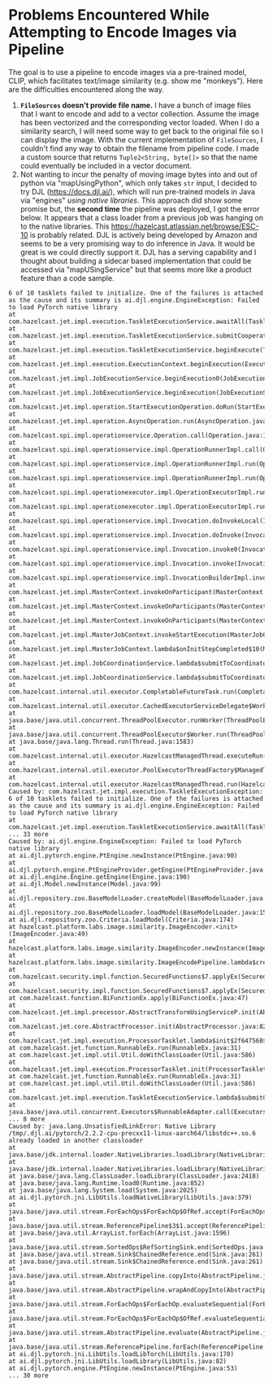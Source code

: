 # Problems Encountered While Attempting to Encode Images via Pipeline

The goal is to use a pipeline to encode images via a pre-trained model, CLIP, which 
facilitates text/image similarity (e.g. show me "monkeys").  Here are the 
difficulties encountered along the way.

1. __`FileSources` doesn't provide file name.__  I have a bunch of image
files that I want to encode and add to a vector collection.  Assume the image 
has been vectorized and the corresponding vector loaded. When I do a similarity 
 search, I will need some way to get back to the original file so I can display 
the image. With the current implementation of `FileSources`, I couldn't find any way
to obtain the filename from pipeline code.  I made a custom
source that returns `Tuple2<String, byte[]>` so that the name could eventually 
be included in a vector document.
2. Not wanting to incur the penalty of moving image bytes into and out of python via
"mapUsingPython", which only takes `str` input, I decided to try DJL 
(https://docs.djl.ai/), which will run pre-trained models in Java via "engines" 
_using native libraries_.  This approach did show some promise but, the __second 
time__ the pipeline was deployed, I got the error below.  It appears that a class
loader from a previous job was hanging on to the native libraries.  This 
https://hazelcast.atlassian.net/browse/ESC-10 is probably related. DJL is 
actively being developed by Amazon and seems to be a very promising way 
to do inference in Java.  It would be great is we could directly support 
it.  DJL has a serving capability and I thought about building a sidecar 
based implementation that could be accessed via "mapUSingService" but 
that seems more like a product feature than a code sample. 

```
6 of 10 tasklets failed to initialize. One of the failures is attached as the cause and its summary is ai.djl.engine.EngineException: Failed to load PyTorch native library
at com.hazelcast.jet.impl.execution.TaskletExecutionService.awaitAll(TaskletExecutionService.java:235)
at com.hazelcast.jet.impl.execution.TaskletExecutionService.submitCooperativeTasklets(TaskletExecutionService.java:196)
at com.hazelcast.jet.impl.execution.TaskletExecutionService.beginExecute(TaskletExecutionService.java:154)
at com.hazelcast.jet.impl.execution.ExecutionContext.beginExecution(ExecutionContext.java:233)
at com.hazelcast.jet.impl.JobExecutionService.beginExecution0(JobExecutionService.java:568)
at com.hazelcast.jet.impl.JobExecutionService.beginExecution(JobExecutionService.java:563)
at com.hazelcast.jet.impl.operation.StartExecutionOperation.doRun(StartExecutionOperation.java:50)
at com.hazelcast.jet.impl.operation.AsyncOperation.run(AsyncOperation.java:55)
at com.hazelcast.spi.impl.operationservice.Operation.call(Operation.java:192)
at com.hazelcast.spi.impl.operationservice.impl.OperationRunnerImpl.call(OperationRunnerImpl.java:291)
at com.hazelcast.spi.impl.operationservice.impl.OperationRunnerImpl.run(OperationRunnerImpl.java:262)
at com.hazelcast.spi.impl.operationservice.impl.OperationRunnerImpl.run(OperationRunnerImpl.java:216)
at com.hazelcast.spi.impl.operationexecutor.impl.OperationExecutorImpl.run(OperationExecutorImpl.java:459)
at com.hazelcast.spi.impl.operationexecutor.impl.OperationExecutorImpl.runOrExecute(OperationExecutorImpl.java:519)
at com.hazelcast.spi.impl.operationservice.impl.Invocation.doInvokeLocal(Invocation.java:617)
at com.hazelcast.spi.impl.operationservice.impl.Invocation.doInvoke(Invocation.java:596)
at com.hazelcast.spi.impl.operationservice.impl.Invocation.invoke0(Invocation.java:557)
at com.hazelcast.spi.impl.operationservice.impl.Invocation.invoke(Invocation.java:240)
at com.hazelcast.spi.impl.operationservice.impl.InvocationBuilderImpl.invoke(InvocationBuilderImpl.java:71)
at com.hazelcast.jet.impl.MasterContext.invokeOnParticipant(MasterContext.java:479)
at com.hazelcast.jet.impl.MasterContext.invokeOnParticipants(MasterContext.java:462)
at com.hazelcast.jet.impl.MasterContext.invokeOnParticipants(MasterContext.java:433)
at com.hazelcast.jet.impl.MasterJobContext.invokeStartExecution(MasterJobContext.java:638)
at com.hazelcast.jet.impl.MasterJobContext.lambda$onInitStepCompleted$10(MasterJobContext.java:606)
at com.hazelcast.jet.impl.JobCoordinationService.lambda$submitToCoordinatorThread$60(JobCoordinationService.java:1501)
at com.hazelcast.jet.impl.JobCoordinationService.lambda$submitToCoordinatorThread$61(JobCoordinationService.java:1522)
at com.hazelcast.internal.util.executor.CompletableFutureTask.run(CompletableFutureTask.java:64)
at com.hazelcast.internal.util.executor.CachedExecutorServiceDelegate$Worker.run(CachedExecutorServiceDelegate.java:220)
at java.base/java.util.concurrent.ThreadPoolExecutor.runWorker(ThreadPoolExecutor.java:1144)
at java.base/java.util.concurrent.ThreadPoolExecutor$Worker.run(ThreadPoolExecutor.java:642)
at java.base/java.lang.Thread.run(Thread.java:1583)
at com.hazelcast.internal.util.executor.HazelcastManagedThread.executeRun(HazelcastManagedThread.java:76)
at com.hazelcast.internal.util.executor.PoolExecutorThreadFactory$ManagedThread.executeRun(PoolExecutorThreadFactory.java:74)
at com.hazelcast.internal.util.executor.HazelcastManagedThread.run(HazelcastManagedThread.java:111)
Caused by: com.hazelcast.jet.impl.execution.TaskletExecutionException: 6 of 10 tasklets failed to initialize. One of the failures is attached as the cause and its summary is ai.djl.engine.EngineException: Failed to load PyTorch native library
at com.hazelcast.jet.impl.execution.TaskletExecutionService.awaitAll(TaskletExecutionService.java:234)
... 33 more
Caused by: ai.djl.engine.EngineException: Failed to load PyTorch native library
at ai.djl.pytorch.engine.PtEngine.newInstance(PtEngine.java:90)
at ai.djl.pytorch.engine.PtEngineProvider.getEngine(PtEngineProvider.java:41)
at ai.djl.engine.Engine.getEngine(Engine.java:190)
at ai.djl.Model.newInstance(Model.java:99)
at ai.djl.repository.zoo.BaseModelLoader.createModel(BaseModelLoader.java:196)
at ai.djl.repository.zoo.BaseModelLoader.loadModel(BaseModelLoader.java:159)
at ai.djl.repository.zoo.Criteria.loadModel(Criteria.java:174)
at hazelcast.platform.labs.image.similarity.ImageEncoder.<init>(ImageEncoder.java:49)
at hazelcast.platform.labs.image.similarity.ImageEncoder.newInstance(ImageEncoder.java:33)
at hazelcast.platform.labs.image.similarity.ImageEncodePipeline.lambda$createPipeline$e830f62$1(ImageEncodePipeline.java:82)
at com.hazelcast.security.impl.function.SecuredFunctions$7.applyEx(SecuredFunctions.java:191)
at com.hazelcast.security.impl.function.SecuredFunctions$7.applyEx(SecuredFunctions.java:185)
at com.hazelcast.function.BiFunctionEx.apply(BiFunctionEx.java:47)
at com.hazelcast.jet.impl.processor.AbstractTransformUsingServiceP.init(AbstractTransformUsingServiceP.java:44)
at com.hazelcast.jet.core.AbstractProcessor.init(AbstractProcessor.java:82)
at com.hazelcast.jet.impl.execution.ProcessorTasklet.lambda$init$2f647568$1(ProcessorTasklet.java:279)
at com.hazelcast.jet.function.RunnableEx.run(RunnableEx.java:31)
at com.hazelcast.jet.impl.util.Util.doWithClassLoader(Util.java:586)
at com.hazelcast.jet.impl.execution.ProcessorTasklet.init(ProcessorTasklet.java:279)
at com.hazelcast.jet.function.RunnableEx.run(RunnableEx.java:31)
at com.hazelcast.jet.impl.util.Util.doWithClassLoader(Util.java:586)
at com.hazelcast.jet.impl.execution.TaskletExecutionService.lambda$submitCooperativeTasklets$6(TaskletExecutionService.java:194)
at java.base/java.util.concurrent.Executors$RunnableAdapter.call(Executors.java:572)
... 8 more
Caused by: java.lang.UnsatisfiedLinkError: Native Library /tmp/.djl.ai/pytorch/2.2.2-cpu-precxx11-linux-aarch64/libstdc++.so.6 already loaded in another classloader
at java.base/jdk.internal.loader.NativeLibraries.loadLibrary(NativeLibraries.java:167)
at java.base/jdk.internal.loader.NativeLibraries.loadLibrary(NativeLibraries.java:139)
at java.base/java.lang.ClassLoader.loadLibrary(ClassLoader.java:2418)
at java.base/java.lang.Runtime.load0(Runtime.java:852)
at java.base/java.lang.System.load(System.java:2025)
at ai.djl.pytorch.jni.LibUtils.loadNativeLibrary(LibUtils.java:379)
at java.base/java.util.stream.ForEachOps$ForEachOp$OfRef.accept(ForEachOps.java:184)
at java.base/java.util.stream.ReferencePipeline$3$1.accept(ReferencePipeline.java:197)
at java.base/java.util.ArrayList.forEach(ArrayList.java:1596)
at java.base/java.util.stream.SortedOps$RefSortingSink.end(SortedOps.java:395)
at java.base/java.util.stream.Sink$ChainedReference.end(Sink.java:261)
at java.base/java.util.stream.Sink$ChainedReference.end(Sink.java:261)
at java.base/java.util.stream.AbstractPipeline.copyInto(AbstractPipeline.java:510)
at java.base/java.util.stream.AbstractPipeline.wrapAndCopyInto(AbstractPipeline.java:499)
at java.base/java.util.stream.ForEachOps$ForEachOp.evaluateSequential(ForEachOps.java:151)
at java.base/java.util.stream.ForEachOps$ForEachOp$OfRef.evaluateSequential(ForEachOps.java:174)
at java.base/java.util.stream.AbstractPipeline.evaluate(AbstractPipeline.java:234)
at java.base/java.util.stream.ReferencePipeline.forEach(ReferencePipeline.java:596)
at ai.djl.pytorch.jni.LibUtils.loadLibTorch(LibUtils.java:170)
at ai.djl.pytorch.jni.LibUtils.loadLibrary(LibUtils.java:82)
at ai.djl.pytorch.engine.PtEngine.newInstance(PtEngine.java:53)
... 30 more
```
